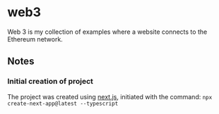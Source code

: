 # web3

Web 3 is my collection of examples where a website connects to the Ethereum network.

## Notes

### Initial creation of project

The project was created using [next.js](https://nextjs.org/docs/getting-started), initiated with the command: `npx create-next-app@latest --typescript`